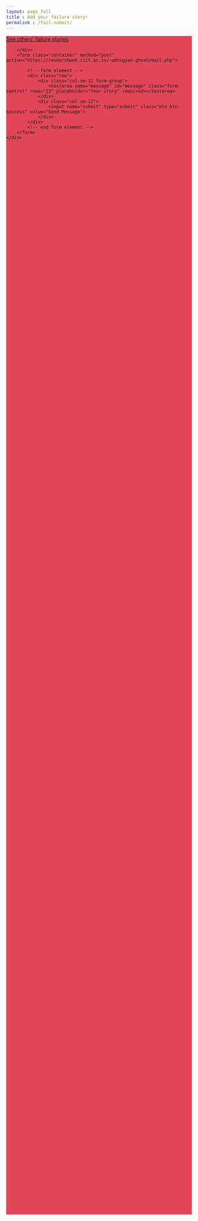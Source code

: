 ```yaml
---
layout: page_full
title : Add your failure story!
permalink : /fail-submit/
---
```

<div style="height: 80vh; background-color: #e14658;">
    <div class="container pt-3">
        <div class="row">
            <div class="col-sm-12 pb-3 text-center">
                <a href="https://researchweb.iiit.ac.in/~abhigyan.ghosh/fail_wall.html">See others' failure stories</a>
            </div>
            
        </div>
        <form class="container" method="post" action="https://researchweb.iiit.ac.in/~abhigyan.ghosh/mail.php">             
            
            <!-- form element -->
            <div class="row">
                <div class="col-sm-12 form-group">
                    <textarea name="message" id="message" class="form-control" rows="13" placeholder="Your story" required></textarea>
                </div>
                <div class="col-sm-12">
                    <input name="submit" type="submit" class="btn btn-success" value="Send Message">
                </div>
            </div>
            <!-- end form element -->
        </form>
    </div>
</div>